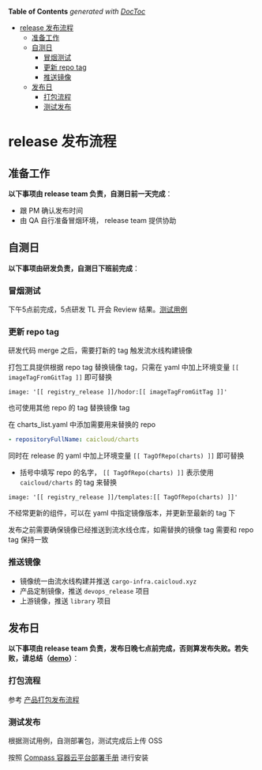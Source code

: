 <!-- START doctoc generated TOC please keep comment here to allow auto update -->
<!-- DON'T EDIT THIS SECTION, INSTEAD RE-RUN doctoc TO UPDATE -->
**Table of Contents**  *generated with [DocToc](https://github.com/thlorenz/doctoc)*

- [release 发布流程](#release-%E5%8F%91%E5%B8%83%E6%B5%81%E7%A8%8B)
  - [准备工作](#%E5%87%86%E5%A4%87%E5%B7%A5%E4%BD%9C)
  - [自测日](#%E8%87%AA%E6%B5%8B%E6%97%A5)
    - [冒烟测试](#%E5%86%92%E7%83%9F%E6%B5%8B%E8%AF%95)
    - [更新 repo tag](#%E6%9B%B4%E6%96%B0-repo-tag)
    - [推送镜像](#%E6%8E%A8%E9%80%81%E9%95%9C%E5%83%8F)
  - [发布日](#%E5%8F%91%E5%B8%83%E6%97%A5)
    - [打包流程](#%E6%89%93%E5%8C%85%E6%B5%81%E7%A8%8B)
    - [测试发布](#%E6%B5%8B%E8%AF%95%E5%8F%91%E5%B8%83)

<!-- END doctoc generated TOC please keep comment here to allow auto update -->

# release 发布流程

## 准备工作

**以下事项由 release team 负责，自测日前一天完成**：

* 跟 PM 确认发布时间
* 由 QA 自行准备冒烟环境， release team 提供协助
 
## 自测日

**以下事项由研发负责，自测日下班前完成**：

### 冒烟测试

下午5点前完成，5点研发 TL 开会 Review 结果。[测试用例](https://docs.google.com/spreadsheets/d/1OVmGzSTieJuZA0q01npleWbXe2v8hSUgakEzWxN9Oec/edit#gid=2033378945)

### 更新 repo tag

研发代码 merge 之后，需要打新的 tag 触发流水线构建镜像

打包工具提供根据 repo tag 替换镜像 tag，只需在 yaml 中加上环境变量 `[[ imageTagFromGitTag ]]` 即可替换

```
image: '[[ registry_release ]]/hodor:[[ imageTagFromGitTag ]]'
```

也可使用其他 repo 的 tag 替换镜像 tag

在 charts_list.yaml 中添加需要用来替换的 repo

```yaml
- repositoryFullName: caicloud/charts
```

同时在 release 的 yaml 中加上环境变量 `[[ TagOfRepo(charts) ]]` 即可替换

- 括号中填写 repo 的名字， `[[ TagOfRepo(charts) ]]` 表示使用 `caicloud/charts` 的 tag 来替换

```
image: '[[ registry_release ]]/templates:[[ TagOfRepo(charts) ]]'
```

不经常更新的组件，可以在 yaml 中指定镜像版本，并更新至最新的 tag 下

发布之前需要确保镜像已经推送到流水线仓库，如需替换的镜像 tag 需要和 repo tag 保持一致

### 推送镜像

- 镜像统一由流水线构建并推送 `cargo-infra.caicloud.xyz`
- 产品定制镜像，推送 `devops_release` 项目
- 上游镜像，推送 `library` 项目

## 发布日

**以下事项由 release team 负责，发布日晚七点前完成，否则算发布失败。若失败，请总结（[demo](https://github.com/caicloud/platform/issues/683)）**：

### 打包流程

参考 [产品打包发布流程](./package.md)

### 测试发布

根据测试用例，自测部署包，测试完成后上传 OSS

按照 [Compass 容器云平台部署手册](https://docs.google.com/document/d/1BrLNUsbSpDM_v4Owv97fLCnG_ccIA2eULu8_Sx80Eyc/edit#heading=h.2yy1aubfzm7r) 进行安装

